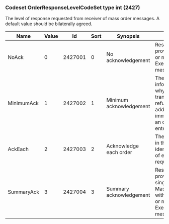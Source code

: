 ### Codeset OrderResponseLevelCodeSet type int (2427)

The level of response requested from receiver of mass order messages. A default value should be bilaterally agreed.

| Name       | Value | Id      | Sort | Synopsis                | Elaboration                                                                                                                               |
|------------|-------|---------|------|-------------------------|-------------------------------------------------------------------------------------------------------------------------------|
| NoAck      | 0     | 2427001 | 0    | No acknowledgement      | Responses are provided through one or more ExecutionReport(35=8) messages.                                                                                                          |
| MinimumAck | 1     | 2427002 | 1    | Minimum acknowledgement | The minimum is any information to explain why the requested transaction was refused or led to additional events, e.g. immediate execution of an order that was entered or modified. |
| AckEach    | 2     | 2427003 | 2    | Acknowledge each order  | The number of entries in the response is identical to the number of entries in the request.                                                                                         |
| SummaryAck | 3     | 2427004 | 3    | Summary acknowledgement | Responses are provided through a single MassOrderAck(35=DK) without entries and one or more ExecutionReport(35=8) messages.                                                         |

